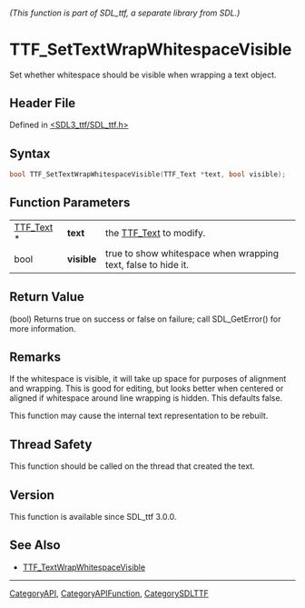 ###### (This function is part of SDL_ttf, a separate library from SDL.)
# TTF_SetTextWrapWhitespaceVisible

Set whether whitespace should be visible when wrapping a text object.

## Header File

Defined in [<SDL3_ttf/SDL_ttf.h>](https://github.com/libsdl-org/SDL_ttf/blob/main/include/SDL3_ttf/SDL_ttf.h)

## Syntax

```c
bool TTF_SetTextWrapWhitespaceVisible(TTF_Text *text, bool visible);
```

## Function Parameters

|                        |             |                                                               |
| ---------------------- | ----------- | ------------------------------------------------------------- |
| [TTF_Text](TTF_Text) * | **text**    | the [TTF_Text](TTF_Text) to modify.                           |
| bool                   | **visible** | true to show whitespace when wrapping text, false to hide it. |

## Return Value

(bool) Returns true on success or false on failure; call SDL_GetError() for
more information.

## Remarks

If the whitespace is visible, it will take up space for purposes of
alignment and wrapping. This is good for editing, but looks better when
centered or aligned if whitespace around line wrapping is hidden. This
defaults false.

This function may cause the internal text representation to be rebuilt.

## Thread Safety

This function should be called on the thread that created the text.

## Version

This function is available since SDL_ttf 3.0.0.

## See Also

- [TTF_TextWrapWhitespaceVisible](TTF_TextWrapWhitespaceVisible)

----
[CategoryAPI](CategoryAPI), [CategoryAPIFunction](CategoryAPIFunction), [CategorySDLTTF](CategorySDLTTF)

